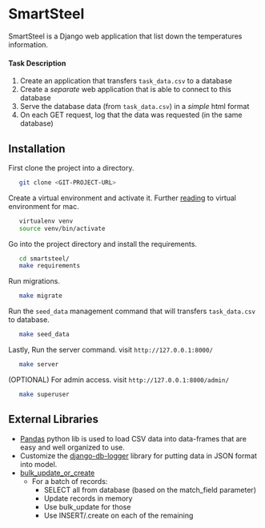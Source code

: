 # SmartSteel

SmartSteel is a Django web application that list down the temperatures information.

#### Task Description
1. Create an application that transfers `task_data.csv` to a database
2. Create a _separate_ web application that is able to connect to this database
3. Serve the database data (from `task_data.csv`) in a _simple_ html format
4. On each GET request, log that the data was requested (in the same database)

## Installation

First clone the project into a directory.
```bash
   git clone <GIT-PROJECT-URL>
```
Create a virtual environment and activate it. Further [reading](https://sourabhbajaj.com/mac-setup/Python/virtualenv.html) to virtual environment for mac.
```bash
   virtualenv venv
   source venv/bin/activate
```
Go into the project directory and install the requirements.
```bash 
   cd smartsteel/
   make requirements
```
Run migrations.
```bash
   make migrate
```
Run the `seed_data` management command that will transfers `task_data.csv` to database.
```bash 
   make seed_data
```
Lastly, Run the server command. visit `http://127.0.0.1:8000/`
```bash 
   make server
```
(OPTIONAL) For admin access. visit `http://127.0.0.1:8000/admin/`
```bash
   make superuser 
```

## External Libraries
- [Pandas](https://pypi.org/project/pandas/) python lib is used to load CSV data into data-frames that are easy and well organized to use.
- Customize the [django-db-logger](https://github.com/CiCiUi/django-db-logger) library for putting data in JSON format into model. 
- [bulk_update_or_create](https://pypi.org/project/django-bulk-update-or-create/)
  * For a batch of records:
     * SELECT all from database (based on the match_field parameter)
     * Update records in memory
     * Use bulk_update for those
     * Use INSERT/.create on each of the remaining
